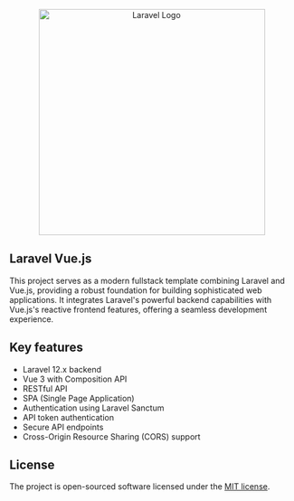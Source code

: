 <p align="center"><a href="https://laravel.com" target="_blank"><img src="https://raw.githubusercontent.com/laravel/art/master/logo-lockup/5%20SVG/2%20CMYK/1%20Full%20Color/laravel-logolockup-cmyk-red.svg" width="400" alt="Laravel Logo"></a></p>

## Laravel Vue.js

This project serves as a modern fullstack template combining Laravel and Vue.js, providing a robust foundation for building sophisticated web applications. It integrates Laravel's powerful backend capabilities with Vue.js's reactive frontend features, offering a seamless development experience.

## Key features

-   Laravel 12.x backend
-   Vue 3 with Composition API
-   RESTful API
-   SPA (Single Page Application)
-   Authentication using Laravel Sanctum
-   API token authentication
-   Secure API endpoints
-   Cross-Origin Resource Sharing (CORS) support

## License

The project is open-sourced software licensed under the [MIT license](https://opensource.org/licenses/MIT).
